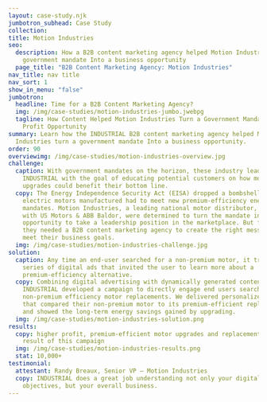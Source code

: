 ```yaml
---
layout: case-study.njk
jumbotron_subhead: Case Study
collection: 
title: Motion Industries
seo:
  description: How a B2B content marketing agency helped Motion Industries turn a
    government mandate Into a business opportunity
  page_title: "B2B Content Marketing Agency: Motion Industries"
nav_title: nav title
nav_sort: 1
show_in_menu: "false"
jumbotron:
  headline: Time for a B2B Content Marketing Agency?
  img: /img/case-studies/motion-industries-jumbo.jwebpg
  tagline: How Content Helped Motion Industries Turn a Government Mandate Into a
    Profit Opportunity
summary: Learn how the INDUSTRIAL B2B content marketing agency helped Motion
  Industries turn a government mandate Into a business opportunity.
order: 90
overviewimg: /img/case-studies/motion-industries-overview.jpg
challenge:
  caption: With government mandates on the horizon, these industry leaders came to
    INDUSTRIAL with the goal of educating potential customers on how motor
    upgrades could benefit their bottom line.
  copy: The Energy Independence Security Act (EISA) dropped a bombshell — all
    electric motors manufactured had to meet new premium-efficiency energy
    mandates. Motion Industries, a leading national motor distributor, along
    with US Motors & ABB Baldor, were determined to turn the mandate into an
    opportunity to take a leadership position in the marketplace. But first,
    they needed a B2B content marketing agency to create the right messaging to
    meet their business goals.
  img: /img/case-studies/motion-industries-challenge.jpg
solution:
  caption: Any time an end-user searched for a non-premium motor, it triggered a
    series of digital ads that invited the user to learn more about a
    premium-efficiency alternative.
  copy: Combining digital advertising with dynamically generated content,
    INDUSTRIAL developed a campaign to directly engage end users searching for
    non-premium efficiency motor replacements. We delivered personalized content
    that compared their non-premium motor to its premium-efficient replacement
    and showed the long-term energy savings gained by upgrading.
  img: /img/case-studies/motion-industries-solution.png
results:
  copy: higher profit, premium-efficient motor upgrades and replacements sold as a
    result of this campaign
  img: /img/case-studies/motion-industries-results.png
  stat: 10,000+
testimonial:
  attestant: Randy Breaux, Senior VP — Motion Industries
  copy: INDUSTRIAL does a great job understanding not only your digital marketing
    objectives, but your overall business.
---
```

